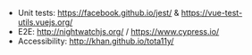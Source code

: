 * Unit tests: https://facebook.github.io/jest/ & https://vue-test-utils.vuejs.org/
* E2E: http://nightwatchjs.org/ / https://www.cypress.io/
* Accessibility: http://khan.github.io/tota11y/
